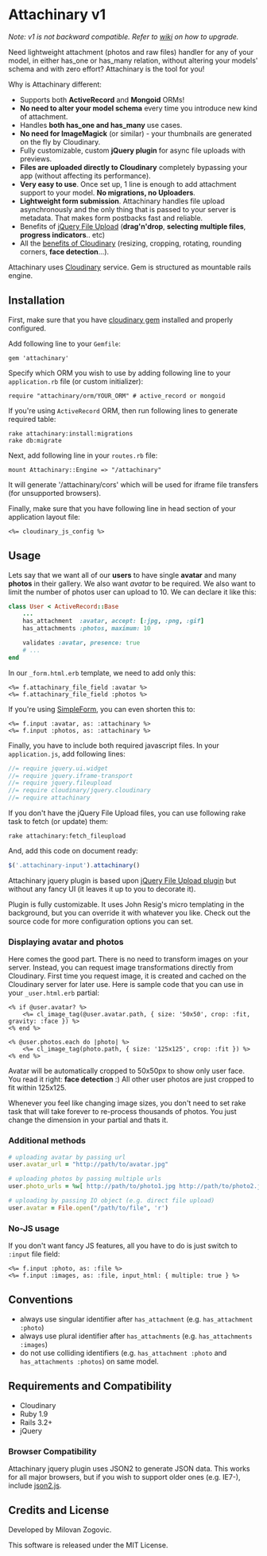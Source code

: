 # Attachinary v1

_Note: v1 is not backward compatible. Refer to [wiki](https://github.com/assembler/attachinary/wiki/Upgrading-to-v1.0) on how to upgrade._

Need lightweight attachment (photos and raw files) handler for any of your model, in either has\_one or has\_many relation, without altering your models' schema and with zero effort? Attachinary is the tool for you!

Why is Attachinary different:

* Supports both **ActiveRecord** and **Mongoid** ORMs!
* **No need to alter your model schema** every time you introduce new kind of attachment.
* Handles **both has\_one and has\_many** use cases.
* **No need for ImageMagick** (or similar) - your thumbnails are generated on the fly by Cloudinary.
* Fully customizable, custom **jQuery plugin** for async file uploads with previews.
* **Files are uploaded directly to Cloudinary** completely bypassing your app (without affecting its performance).
* **Very easy to use**. Once set up, 1 line is enough to add attachment support to your model. **No migrations, no Uploaders**.
* **Lightweight form submission**. Attachinary handles file upload asynchronously and the only thing that is passed to your server is metadata. That makes form postbacks fast and reliable.
* Benefits of [jQuery File Upload](https://github.com/blueimp/jQuery-File-Upload/) (**drag'n'drop**, **selecting multiple files**, **progress indicators**.. etc)
* All the [benefits of Cloudinary](http://cloudinary.com/documentation/image_transformations) (resizing, cropping, rotating, rounding corners, **face detection**...).

Attachinary uses [Cloudinary](http://cloudinary.com) service. Gem is structured as mountable rails engine.


## Installation

First, make sure that you have [cloudinary gem](https://github.com/cloudinary/cloudinary_gem) installed and properly configured.

Add following line to your `Gemfile`:

    gem 'attachinary'

Specify which ORM you wish to use by adding following line to your `application.rb` file (or custom initializer):

	require "attachinary/orm/YOUR_ORM" # active_record or mongoid

If you're using `ActiveRecord` ORM, then run following lines to generate required table:

	rake attachinary:install:migrations
	rake db:migrate

Next, add following line in your `routes.rb` file:

	mount Attachinary::Engine => "/attachinary"

It will generate '/attachinary/cors' which will be used for iframe file transfers (for unsupported browsers).

Finally, make sure that you have following line in head section of your application layout file:

	<%= cloudinary_js_config %>



## Usage

Lets say that we want all of our **users** to have single **avatar** and many **photos** in their gallery. We also want *avatar* to be required. We also want to limit the number of photos user can upload to 10. We can declare it like this:

```ruby
class User < ActiveRecord::Base
	...
	has_attachment  :avatar, accept: [:jpg, :png, :gif]
	has_attachments :photos, maximum: 10

	validates :avatar, presence: true
	# ...
end
```

In our `_form.html.erb` template, we need to add only this:

```erb
<%= f.attachinary_file_field :avatar %>
<%= f.attachinary_file_field :photos %>
```

If you're using [SimpleForm](https://github.com/plataformatec/simple_form), you can even shorten this to:

```erb
<%= f.input :avatar, as: :attachinary %>
<%= f.input :photos, as: :attachinary %>
```

Finally, you have to include both required javascript files. In your `application.js`, add following lines:

```javascript
//= require jquery.ui.widget
//= require jquery.iframe-transport
//= require jquery.fileupload
//= require cloudinary/jquery.cloudinary
//= require attachinary
```

If you don't have the jQuery File Upload files, you can use following rake task to fetch (or update) them:

```
rake attachinary:fetch_fileupload
```

And, add this code on document ready:

```javascript
$('.attachinary-input').attachinary()
```

Attachinary jquery plugin is based upon [jQuery File Upload plugin](https://github.com/blueimp/jQuery-File-Upload) but without any fancy UI (it leaves it up to you to decorate it).

Plugin is fully customizable. It uses John Resig's micro templating in the background, but you can override it with whatever you like. Check out the source code for more configuration options you can set.


### Displaying avatar and photos

Here comes the good part. There is no need to transform images on your server. Instead, you can request image transformations directly from Cloudinary. First time you request image, it is created and cached on the Cloudinary server for later use. Here is sample code that you can use in your `_user.html.erb` partial:

```erb
<% if @user.avatar? %>
	<%= cl_image_tag(@user.avatar.path, { size: '50x50', crop: :fit, gravity: :face }) %>
<% end %>

<% @user.photos.each do |photo| %>
	<%= cl_image_tag(photo.path, { size: '125x125', crop: :fit }) %>
<% end %>
```

Avatar will be automatically cropped to 50x50px to show only user face. You read it right: **face detection** :) All other user photos are just cropped to fit within 125x125.

Whenever you feel like changing image sizes, you don't need to set rake task that will take forever to re-process thousands of photos. You just change the dimension in your partial and thats it.


### Additional methods

```ruby
# uploading avatar by passing url
user.avatar_url = "http://path/to/avatar.jpg"

# uploading photos by passing multiple urls
user.photo_urls = %w[ http://path/to/photo1.jpg http://path/to/photo2.jpg]

# uploading by passing IO object (e.g. direct file upload)
user.avatar = File.open("/path/to/file", 'r')
```


### No-JS usage

If you don't want fancy JS features, all you have to do is just switch to `:input` file field:

```erb
<%= f.input :photo, as: :file %>
<%= f.input :images, as: :file, input_html: { multiple: true } %>
```


## Conventions

* always use singular identifier after `has_attachment` (e.g. `has_attachment :photo`)
* always use plural identifier after `has_attachments` (e.g. `has_attachments :images`)
* do not use colliding identifiers (e.g. `has_attachment :photo` and `has_attachments :photos`) on same model.


## Requirements and Compatibility

* Cloudinary
* Ruby 1.9
* Rails 3.2+
* jQuery


### Browser Compatibility

Attachinary jquery plugin uses JSON2 to generate JSON data.
This works for all major browsers, but if you wish to support older ones (e.g. IE7-), include [json2.js](https://github.com/douglascrockford/JSON-js/blob/master/json2.js).


## Credits and License

Developed by Milovan Zogovic.

This software is released under the MIT License.
